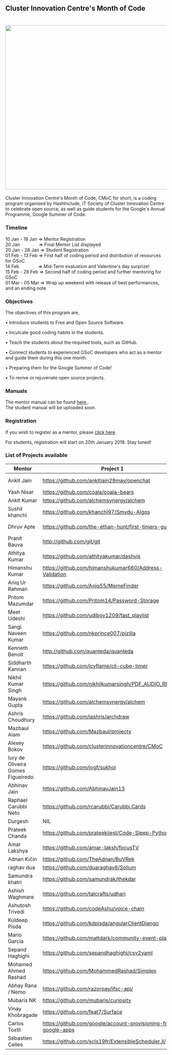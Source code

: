 ## Cluster Innovation Centre's Month of Code

<h1 align="center">
  <img src="https://github.com/duskybomb/CMoC/blob/master/Beta_white.png?raw=true" width ="512px" height ="auto">
</h1>

Cluster Innovation Centre's Month of Code, CMoC for short, is a coding program organised by HashInclude, IT Society of Cluster Innovation Centre to celebrate open source, as well as guide students for the Google's Annual Programme, Google Summer of Code.

### Timeline  
  
10 Jan - 18 Jan => Mentor Registration  
20 Jan &nbsp;&nbsp;&nbsp; &nbsp;&nbsp; &nbsp; &nbsp; &nbsp; &nbsp;=> Final Mentor List displayed  
20 Jan - 28 Jan => Student Registration  
01 Feb - 13 Feb => First half of coding period and distribution of resources for GSoC  
14 Feb &nbsp; &nbsp;&nbsp; &nbsp; &nbsp; &nbsp; &nbsp; &nbsp;=> Mid-Term evaluation and Valentine's day surprize!  
15 Feb - 28 Feb => Second half of coding period and further mentoring for GSoC  
01 Mar - 05 Mar => Wrap up weekend with release of best performances, and an ending note

### Objectives

The objectives of this program are, 

•  Introduce students to Free and Open Source Software.

•  Inculcate good coding habits in the students.

•  Teach the students about the required tools, such as GitHub. 

•  Connect students to experienced GSoC developers who act as a mentor and guide them during this one month.

•  Preparing them for the Google Summer of Code! 

•  To revive or rejuvenate open source projects.


### Manuals 

The mentor manual can be found [ here ](https://drive.google.com/file/d/1U3g5JEL70MWFSpdk864NgAA_21gkbUV2/view?usp=sharing).  
The student manual will be uploaded soon.

### Registration

If you wish to register as a mentor, please [click here](https://docs.google.com/forms/d/e/1FAIpQLSenvqqpuBxkD6YDvHQkwRmt8vlZxmxnU54yv8-RJRbIqTBeIg/viewform).  

For students, registration will start on 20th January 2018. Stay tuned! 

### List of Projects available

| Mentor                              | Project 1                                                      | Project 2                                                      | Project 3                                                               |
|-----------------------------------|----------------------------------------------------------------|----------------------------------------------------------------|-------------------------------------------------------------------------|
| Ankit Jain                        | https://github.com/ankitjain28may/openchat                     | https://github.com/ankitjain28may/Social-Media-Review-Platform | https://github.com/ncs-jss/Code-Pad                                     |
| Yash Nisar                        | https://github.com/coala/coala-bears                           | https://github.com/coala/coala                                 |                                                                         |
| Ankit Kumar                       | https://github.com/alchemsynergy/alchem                        | https://github.com/Ankitkumar94/Helpline-Services              |                                                                         |
| Sushil khanchi                    | https://github.com/khanchi97/Smvdu-Algos                       |                                                                |                                                                         |
| Dhruv Apte                        | https://github.com/the-ethan-hunt/first-timers-guide           | https://github.com/the-ethan-hunt/sciruby-examples             | https://github.com/the-ethan-hunt/awesome-easter-eggs                   |
| Pranit Bauva                      | http://github.com/git/git                                      |                                                                |                                                                         |
| Athitya Kumar                     | https://github.com/athityakumar/dashvis                        | https://github.com/athityakumar/colorls                        | https://github.com/athityakumar/tvseries                                |
| Himanshu Kumar                    | https://github.com/himanshukumar660/Address-Validation         | https://github.com/himanshukumar660/Oxnary                     | https://github.com/himanshukumar660/Vessel-Tracking                     |
| Aniq Ur Rahman                    | https://github.com/Aniq55/MemeFinder                           |                                                                |                                                                         |
| Pritom Mazumdar                   | https://github.com/Pritom14/Password-Storage                   | https://github.com/Pritom14/Profile-Changer                    | https://github.com/Pritom14/Gps                                         |
| Meet Udeshi                       | https://github.com/udiboy1209/fast_playlist                    | https://github.com/udiboy1209/fractal-creator                  |                                                                         |
| Sangi Naveen Kumar                | https://github.com/nkprince007/pizilla                         | https://github.com/nkprince007/muzic-electron                  | https://github.com/nkprince007/                                         |
| Kenneth Benoit                    | http://github.com/quanteda/quanteda                            | http://github.com/quanteda/readtext                            |                                                                         |
| Siddharth Kannan                  | https://github.com/icyflame/cli-cube-timer                     | https://github.com/icyflame/cutouts                            | https://github.com/icyflame/awesome-social-science                      |
| Nikhil Kumar Singh                | https://github.com/nikhilkumarsingh/PDF_AUDIO_READER           |                                                                |                                                                         |
| Mayank Gupta                      | https://github.com/alchemsynergy/alchem                        |                                                                |                                                                         |
| Ashris Choudhury                  | https://github.com/iashris/archdraw                            | https://github.com/iashris/skyofthoughts.github.io             |                                                                         |
| Mazbaul Alam                      | https://github.com/Mazbaul/projectv                            | https://github.com/Mazbaul/Event_reservation                   | https://github.com/Mazbaul/Online-Learning-And-Course-Management-System |
| Alexey Bokov                      | https://github.com/clusterinnovationcentre/CMoC                |                                                                |                                                                         |
| Iury de Oliveira Gomes Figueiredo | https://github.com/iogf/sukhoi                                 | https://github.com/iogf/vy                                     | https://github.com/iogf/crocs                                           |
| Abhinav Jain                      | https://github.com/AbhinavJain13                               |                                                                |                                                                         |
| Raphael Carubbi Neto              | https://github.com/rcarubbi/Carubbi.Cards                      | https://github.com/rcarubbi/Carubbi.Components                 | https://github.com/rcarubbi/Carubbi.PackageTracker                      |
| Durgesh                           | NIL                                                            |                                                                |                                                                         |
| Prateek Chanda                    | https://github.com/prateekiiest/Code-Sleep-Python              |                                                                |                                                                         |
| Amar Lakshya                      | https://github.com/amar-laksh/focusTV                          | https://github.com/amar-laksh/workstation                      |                                                                         |
| Adnan Kičin                       | https://github.com/TheAdnan/BuVRek                             | https://github.com/TheAdnan/Kirbas-100000                      | https://github.com/TheAdnan/hadith-of-the-day                           |
| raghav dua                        | https://github.com/duaraghav8/Solium                           |                                                                |                                                                         |
| Samundra khatri                   | https://github.com/samundrak/thekdar                           | https://github.com/samundrak/packception                       | https://github.com/samundrak/Facebook-Application-Development-Kit       |
| Ashish Waghmare                   | https://github.com/talcrafts/udhari                            |                                                                |                                                                         |
| Ashutosh Trivedi                  | https://github.com/codeAshu/voice-chain                        | https://github.com/codeAshu/fvs                                | https://github.com/codeAshu/ABMS-Panic-Evacuation                       |
| Kuldeep Pisda                     | https://github.com/kdpisda/angularClientDjango                 | https://github.com/kdpisda/djangoServerForAngularClient        |                                                                         |
| Mario García                      | https://github.com/mattdark/community-event-platform           | https://github.com/mattdark/math-function                      |                                                                         |
| Sepand Haghighi                   | https://github.com/sepandhaghighi/csv2yaml                     | https://github.com/sepandhaghighi/csv2latex                    | https://github.com/sepandhaghighi/telecheck                             |
| Mohamed Ahmed Rashad              | https://github.com/MohammedRashad/Simplex                      | https://github.com/MohammedRashad/Donne                        | https://github.com/MohammedRashad/RoboX                                 |
| Abhay Rana /  Nemo                | https://github.com/razorpay/ifsc-api/                          | https://github.com/razorpay/ifsc                               | https://github.com/razorpay/concierge                                   |
| Mubaris NK                        | https://github.com/mubaris/curiosity                           | https://github.com/mubaris/urban-robot                         | https://github.com/gostudent/aurora                                     |
| Vinay Khobragade                  | https://github.com/feat7/Surface                               | https://github.com/feat7/rnf-auth                              | https://github.com/feat7/meetings-manager                               |
| Carlos Toxtli                     | https://github.com/google/account-provisioning-for-google-apps | https://github.com/toxtli/bots-workflow-designer               | https://github.com/Schmavery/facebook-chat-api                          |
| Sébastien Celles                  | https://github.com/scls19fr/ExtensibleScheduler.jl/            | https://github.com/femtotrader/DataReaders.jl                  |                                                                         |
